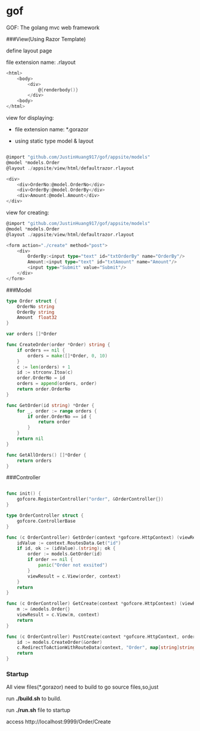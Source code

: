 
gof
===

GOF: The golang mvc web framework 


###View(Using Razor Template)

define layout page

file extension name: .rlayout

``` go
<html>
	<body>
		<div>
			@{renderbody()}
		</div>
	<body>
</html>
```

view for displaying:

* file extension name: *.gorazor

* using static type model & layout

``` go

@import "github.com/JustinHuang917/gof/appsite/models"
@model *models.Order
@layout ./appsite/view/html/defaultrazor.rlayout

<div>
	<div>OrderNo:@model.OrderNo</div>
	<div>OrderBy:@model.OrderBy</div>
	<div>Amount:@model.Amount</div>
</div>
```
view for creating:
``` go
@import "github.com/JustinHuang917/gof/appsite/models"
@model *models.Order
@layout ./appsite/view/html/defaultrazor.rlayout

<form action="./create" method="post">
	<div>
		OrderBy:<input type="text" id="txtOrderBy" name="OrderBy"/>
		Amount:<input type="text" id="txtAmount" name="Amount"/>
		<input type="Submit" value="Submit"/>
	</div>
</form>
```

###Model
``` go
type Order struct {
	OrderNo string
	OrderBy string
	Amount  float32
}

var orders []*Order

func CreateOrder(order *Order) string {
	if orders == nil {
		orders = make([]*Order, 0, 10)
	}
	c := len(orders) + 1
	id := strconv.Itoa(c)
	order.OrderNo = id
	orders = append(orders, order)
	return order.OrderNo
}

func GetOrder(id string) *Order {
	for _, order := range orders {
		if order.OrderNo == id {
			return order
		}
	}
	return nil
}

func GetAllOrders() []*Order {
	return orders
}
```

###Controller
``` go

func init() {
	gofcore.RegisterController("order", &OrderController{})
}

type OrderController struct {
	gofcore.ControllerBase
}

func (c OrderController) GetOrder(context *gofcore.HttpContext) (viewResult *gofcore.ViewResult) {
	idValue := context.RoutesData.Get("id")
	if id, ok := (idValue).(string); ok {
		order := models.GetOrder(id)
		if order == nil {
			panic("Order not exsited")
		}
		viewResult = c.View(order, context)
	}
	return
}

func (c OrderController) GetCreate(context *gofcore.HttpContext) (viewResult *gofcore.ViewResult) {
	m := &models.Order{}
	viewResult = c.View(m, context)
	return
}

func (c OrderController) PostCreate(context *gofcore.HttpContext, order models.Order) (viewResult *gofcore.ViewResult) {
	id := models.CreateOrder(&order)
	c.RedirectToActionWithRouteData(context, "Order", map[string]string{"id": id})
	return
}

```

### Startup
All view files(*.gorazor)  need to build to go source files,so,just 

run **./build.sh** to build. 

run **./run.sh** file to startup

access http://localhost:9999/Order/Create


	
